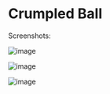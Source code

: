 # Crumpled Ball

Screenshots:

![image](https://user-images.githubusercontent.com/17800800/159888380-5510a135-c601-4a4e-b025-52bc0f6804ce.png)

![image](https://user-images.githubusercontent.com/17800800/159888650-e00932c4-1502-438c-86d4-66920e40f488.png)

![image](https://user-images.githubusercontent.com/17800800/159888739-29c48074-80a5-47f9-976d-cb536a32e165.png)
